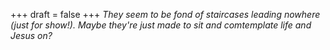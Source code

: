 
+++
draft = false
+++
_They seem to be fond of staircases leading nowhere (just for show!). Maybe they're just made to sit and comtemplate life and Jesus on?_
